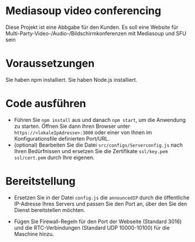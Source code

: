 # Mediasoup video conferencing

Diese Projekt ist eine Abbgabe für den Kunden. Es soll eine Website für Multi-Party-Video-/Audio-/Bildschirmkonferenzen mit Mediasoup und SFU sein



# Voraussetzungen
Sie haben npm installiert.
Sie haben Node.js installiert.

# Code ausführen
-   Führen Sie `npm install` aus und danach `npm start`, um die Anwendung zu starten. Öffnen Sie dann Ihren Browser unter `https://<lokaleIpAdresse>:3000` oder einer von Ihnen im Konfigurationsfile definierten Port/URL.
-   (optional) Bearbeiten Sie die Datei `src/configs/Serverconfig.js` nach Ihren Bedürfnissen und ersetzen Sie die Zertifikate `ssl/key.pem ssl/cert.pem` durch Ihre eigenen.

# Bereitstellung

-   Ersetzen Sie in der Datei `config.js` die `announcedIP` durch die öffentliche IP-Adresse Ihres Servers und passen Sie den Port an, über den Sie den Dienst bereitstellen möchten.


-  Fügen Sie Firewall-Regeln für den Port der Webseite (Standard 3016) und die RTC-Verbindungen (Standard UDP 10000-10100) für die Maschine hinzu.

